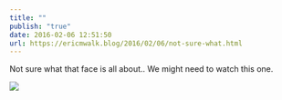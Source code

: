 ```yaml
---
title: ""
publish: "true"
date: 2016-02-06 12:51:50
url: https://ericmwalk.blog/2016/02/06/not-sure-what.html
---
```


Not sure what that face is all about.. We might need to watch this one.

![](https://ericmwalk.blog/uploads/2022/2839139f69.jpg)